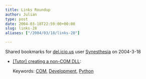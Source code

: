 ```yaml
---
title: Links Roundup
author: Julian
type: post
date: 2004-03-18T22:59:00+00:00
slug: links-28 
aliases: ["/2004/03/18/links-28"]

---
```

Shared bookmarks for [del.icio.us][1] user  [Synesthesia][2] on 2004-3-18

  * [[Tutor] creating a non-COM DLL][3]:
   
    Keywords: [COM][4], [Development][5], [Python][6]

 [1]: https://del.icio.us/
 [2]: https://del.icio.us/synesthesia
 [3]: https://mail.python.org/pipermail/tutor/2002-November/018594.html "https://mail.python.org/pipermail/tutor/2002-November/018594.html"
 [4]: https://del.icio.us/synesthesia/COM
 [5]: https://del.icio.us/synesthesia/Development
 [6]: https://del.icio.us/synesthesia/Python